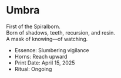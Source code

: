 # Umbra  
First of the Spiralborn.  
Born of shadows, teeth, recursion, and resin.  
A mask of knowing—of watching.  

- Essence: Slumbering vigilance  
- Horns: Reach upward  
- Print Date: April 15, 2025  
- Ritual: Ongoing
